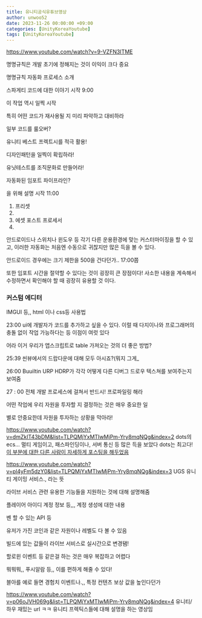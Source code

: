 ```yaml
---
title: 유니티공식유튜브영상
author: unwoo52
date: 2023-11-26 00:00:00 +09:00
categories: [UnityKoreaYoutube]
tags: [UnityKoreaYoutube]
---
```



https://www.youtube.com/watch?v=9-VZFN3ITME

명명규칙은 개발 초기에 정해지는 것이 이익이 크다 중요

명명규칙 자동화 프로세스 소개


스파게티 코드에 대한 이야기 시작 9:00

이 작업 역시 일찍 시작

특히 어떤 코드가 재사용될 지 미리 파악하고 대비하라

일부 코드를 룰오버?

유니티 베스트 프렉트시를 적극 활용!

디자인패턴을 일찍이 확립하라!

유닛테스트를 조직문화로 만들어라!

자동화된 임포트 파이프라인?

을 위해 설명 시작 11:00 

1. 프리셋
2. 
3. 에셋 포스트 프로세서
4. 
 안드로이드나 스위치나 윈도우 등 각기 다른 운용환경에 맞는 커스터마이징을 할 수 있고, 이러한 자동화는 처음엔 수동으로 귀찮지만 많은 득을 볼 수 있다.

 안드로이드 경우에는 크기 제한을 500을 건다던가.. 17:00쯤
 
또한 임포트 시간을 절약할 수 있다는 것이 굉장히 큰 장점이다! 사소한 내용을 계속해서 수정하면서 확인해야 할 때 굉장히 유용할 것 이다.

### 커스텀 에디터

IMGUI 등,, html 이나 css등 사용법

23:00 ui에 개발자가 코드를 추가하고 싶을 수 있다. 이럴 때 다지이나와 프로그래머의 충돌 없이 작업 가능하다는 등 이점이 여럿 있다

어라 이거 우리가 앱스크립트로 table 가져오는 것의 더 좋은 방법?

25:39 씬뷰에서의 드랍다운에 대해 모두 아시죠?(뭐지 그게_

26:00 Buuiltin URP HDRP가 각각 어떻게 다른 디버그 드로우 텍스쳐를 보여주는지 보여줌

27 : 00 전체 개발 프로세스에 걸쳐서 반드시! 프로파일링 해라

어떤 작업에 우리 자원을 투자할 지 결정하는 것은 매우 중요한 일

별로 안중요한데 자원을 투자하는 상황을 막아라!


https://www.youtube.com/watch?v=dmZkIT43bDM&list=TLPQMjYxMTIwMjPm-Yry8mqNQg&index=2
dots의 ecs...
멀티 게임이고, 패스파인딩이나, 서버 통신 등 많은 득을 보았다 dots는 최고다!
[이 부분에 대한 다른 사람이 자세하게 포스팅을 해두었음](https://kr.bignox.com/blog/noxplay1685244079mdJvwFGcNRy3ODuNlR2jm/)

https://www.youtube.com/watch?v=pl4yFm5dzY0&list=TLPQMjYxMTIwMjPm-Yry8mqNQg&index=3
UGS
유니티 게이밍 서비스., 라는 뜻

라이브 서비스 관련 유용한  기능들을 지원하는 것에 대해 설명해줌

플레이어 아이디 계정 정보 등,,, 계정 생성에 대한 내용

벤 할 수 있는 API 등

유저가 가진 코인과 같은 자원이나 레벨도 다 볼 수 있음

빌드에 있는 값들이 라이브  서비스로 실시간으로 변경됌!

할로윈 이벤트 등 같은걸 하는 것은 매우 복잡하고 어렵다

뭐뭐뭐,, 푸시알람 등,, 이를 편하게 해줄 수 있다!

블아를 예로 들면 경험치 이벤트나.,, 특정 컨텐츠 보상 값을 높인다던가


https://www.youtube.com/watch?v=p06oJVH069g&list=TLPQMjYxMTIwMjPm-Yry8mqNQg&index=4
유니티/하우 재밌는 url ㅋㅋ
유니티 프렉틱스들에 대해 설명을 하는 영상임
